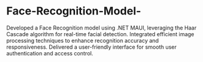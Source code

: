 # Face-Recognition-Model-
Developed a Face Recognition model using .NET MAUI, leveraging the Haar Cascade algorithm for real-time facial detection. Integrated efficient image processing techniques to enhance recognition accuracy and responsiveness. Delivered a user-friendly interface for smooth user authentication and access control.
